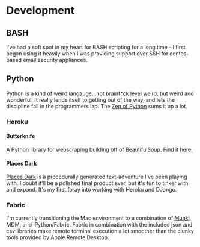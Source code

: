 # <i class="fa fa-desktop"></i> Development #

## BASH
I've had a soft spot in my heart for BASH scripting for a long time - I first began using it heavily when I was providing support over SSH for centos-based email security appliances.
## Python
Python is a kind of weird langauge...not [brainf\*ck](https://en.wikipedia.org/wiki/Brainfuck) level weird, but weird and wonderful. It really lends itself to getting out of the way, and lets the discipline fall in the programmers lap. The [Zen of Python](https://www.python.org/dev/peps/pep-0020/) sums it up a lot.
### Heroku
#### Butterknife
A Python library for webscraping building off of BeautifulSoup. Find it [here.](https://github.com/jpspadaro/butterknife)

#### Places Dark
[Places Dark](https://places-dark.herokuapp.com/) is a procedurally generated text-adventure I've been playing with. I doubt it'll be a polished final product ever, but it's fun to tinker with and expand. It's my first foray into working with Heroku and DJango.

### Fabric
I'm currently transitioning the Mac environment to a combination of [Munki](https://www.munki.org/munki/), MDM, and iPython/Fabric. Fabric in combination with the included json and csv libraries make remote terminal execution a lot smoother than the clunky tools provided by Apple Remote Desktop.


